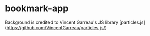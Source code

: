# bookmark-app

Background is credited to Vincent Garreau's JS library [particles.js] (https://github.com/VincentGarreau/particles.js/)
